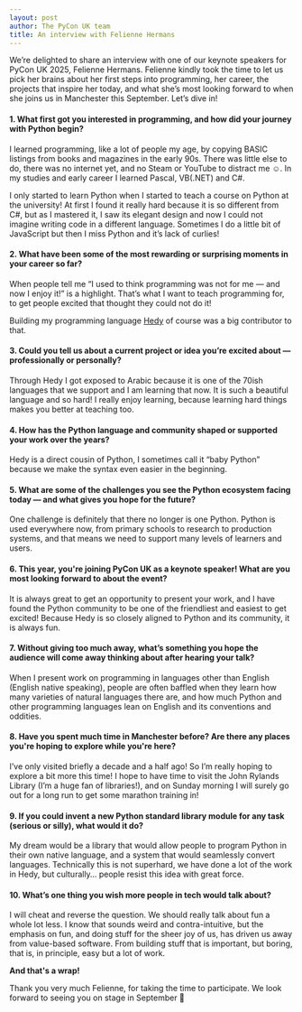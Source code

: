 ```yaml
---
layout: post
author: The PyCon UK team
title: An interview with Felienne Hermans
---
```

We’re delighted to share an interview with one of our keynote speakers for PyCon UK 2025, Felienne Hermans. Felienne kindly took the time to let us pick her brains about her first steps into programming, her career, the projects that inspire her today, and what she’s most looking forward to when she joins us in Manchester this September. Let’s dive in!

#### 1. What first got you interested in programming, and how did your journey with Python begin?

I learned programming, like a lot of people my age, by copying BASIC listings from books and magazines in the early 90s. There was little else to do, there was no internet yet, and no Steam or YouTube to distract me ☺. In my studies and early career I learned Pascal, VB(.NET) and C#.

I only started to learn Python when I started to teach a course on Python at the university! At first I found it really hard because it is so different from C#, but as I mastered it, I saw its elegant design and now I could not imagine writing code in a different language. Sometimes I do a little bit of JavaScript but then I miss Python and it’s lack of curlies!

#### 2. What have been some of the most rewarding or surprising moments in your career so far?

When people tell me “I used to think programming was not for me — and now I enjoy it!” is a highlight. That’s what I want to teach programming for, to get people excited that thought they could not do it!

Building my programming language [Hedy](https://hedy.org/) of course was a big contributor to that.

#### 3. Could you tell us about a current project or idea you’re excited about — professionally or personally?

Through Hedy I got exposed to Arabic because it is one of the 70ish languages that we support and I am learning that now. It is such a beautiful language and so hard! I really enjoy learning, because learning hard things makes you better at teaching too.

#### 4. How has the Python language and community shaped or supported your work over the years?

Hedy is a direct cousin of Python, I sometimes call it “baby Python” because we make the syntax even easier in the beginning.

#### 5. What are some of the challenges you see the Python ecosystem facing today — and what gives you hope for the future?

One challenge is definitely that there no longer is one Python. Python is used everywhere now, from primary schools to research to production systems, and that means we need to support many levels of learners and users.

#### 6. This year, you're joining PyCon UK as a keynote speaker! What are you most looking forward to about the event?

It is always great to get an opportunity to present your work, and I have found the Python community to be one of the friendliest and easiest to get excited! Because Hedy is so closely aligned to Python and its community, it is always fun.

#### 7. Without giving too much away, what’s something you hope the audience will come away thinking about after hearing your talk?

When I present work on programming in languages other than English (English native speaking), people are often baffled when they learn how many varieties of natural languages there are, and how much Python and other programming languages lean on English and its conventions and oddities.

#### 8. Have you spent much time in Manchester before? Are there any places you're hoping to explore while you're here?

I’ve only visited briefly a decade and a half ago! So I’m really hoping to explore a bit more this time! I hope to have time to visit the John Rylands Library (I’m a huge fan of libraries!), and on Sunday morning I will surely go out for a long run to get some marathon training in!

#### 9. If you could invent a new Python standard library module for any task (serious or silly), what would it do?

My dream would be a library that would allow people to program Python in their own native language, and a system that would seamlessly convert languages. Technically this is not superhard, we have done a lot of the work in Hedy, but culturally… people resist this idea with great force.

#### 10. What’s one thing you wish more people in tech would talk about?

I will cheat and reverse the question. We should really talk about fun a whole lot less. I know that sounds weird and contra-intuitive, but the emphasis on fun, and doing stuff for the sheer joy of us, has driven us away from value-based software. From building stuff that is important, but boring, that is, in principle, easy but a lot of work.

**And that's a wrap!**


Thank you very much Felienne, for taking the time to participate. We look forward to seeing you on stage in September 🚀

